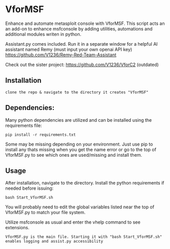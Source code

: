 # VforMSF
Enhance and automate metasploit console with VforMSF. This script acts an an add-on to enhance msfconsole by adding utilities, automations and additional modules writen in python.

Assistant.py comes included. Run it in a separate window for a helpful AI assistant named Remy (must input your own openai API key) https://github.com/V1236/Remy-Red-Team-Assistant

Check out the sister project: https://github.com/V1236/VforC2 (outdated)

## Installation
```
clone the repo & navigate to the directory it creates "VforMSF"
```
## Dependencies:
Many python dependencies are utilized and can be installed using the requirements file:
```
pip install -r requirements.txt
```
Some may be missing depending on your environment. Just use pip to install any thats missing when you get the name error or go to the top of VforMSF.py to see which ones are used/missing and install them.

## Usage
After installation, navigate to the directory.
Install the python requirements if needed before issuing:
```
bash Start_VforMSF.sh
```
You will probably need to edit the global variables listed near the top of VforMSF.py to match your file system.

Utilize msfconsole as usual and enter the vhelp command to see extensions.
```
VforMSF.py is the main file. Starting it with "bash Start_VforMSF.sh" enables logging and assist.py accessibility
```
